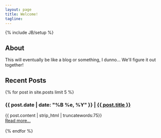 ```yaml
---
layout: page
title: Welcome!
tagline: 
---
```

{% include JB/setup %}

## About

This will eventually be like a blog or something, I dunno... We'll figure it out together!


## Recent Posts
{% for post in site.posts limit 5 %}
<h3>{{ post.date | date: "%B %e, %Y" }} | <a href="{{ post.url }}">{{ post.title }}</a></h3>
{{ post.content | strip_html | truncatewords:75}}<br>
            <a href="{{ post.url }}">Read more...</a><br><br>
{% endfor %}
